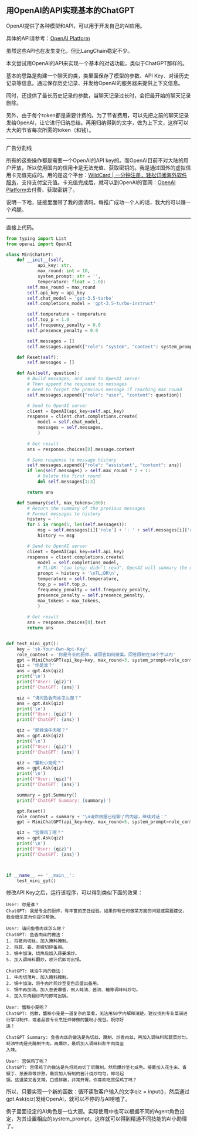 ## 用OpenAI的API实现基本的ChatGPT

OpenAI提供了各种模型和API，可以用于开发自己的AI应用。

具体的API请参考：[OpenAI Platform](https://platform.openai.com/docs/api-reference)

虽然这些API也在发生变化，但比LangChain稳定不少。



本文尝试用OpenAI的API来实现一个基本的对话功能，类似于ChatGPT那样的。

基本的思路是构建一个聊天的类，类里面保存了模型的参数、API Key、对话历史记录等信息。通过保存历史记录、并发给OpenAI的服务器来提供上下文信息。

同时，还提供了最长历史记录的参数，当聊天记录过长时，会把最开始的聊天记录删除。

另外，由于每个token都是需要计费的。为了节省费用，可以先把之前的聊天记录发给OpenAI，让它进行归纳总结。再用归纳得到的文字，做为上下文，这样可以大大的节省每次所需的token（和钱）。



---

广告分割线

所有的这些操作都是需要一个OpenAI的API key的。而OpenAI目前不对大陆的用户开放，所以使用国内的信用卡是无法充值、获取密钥的。我是通过国外的虚拟信用卡充值完成的。用的是这个平台：[WildCard | 一分钟注册，轻松订阅海外软件服务](https://bewildcard.com/i/YCWANG)，支持支付宝充值。卡充值完成后，就可以到OpenAI的官网：[OpenAI Platform](https://platform.openai.com/account/billing/overview)去付费、获取密钥了。

说明一下哈，链接里面带了我的邀请码。每推广成功一个人的话，我大约可以赚一个鸡腿。

---



直接上代码。



```python
from typing import List
from openai import OpenAI

class MiniChatGPT:
    def __init__(self, 
            api_key: str, 
            max_round: int = 10, 
            system_prompt: str = '', 
            temperature: float = 1.0):
        self.max_round = max_round
        self.api_key = api_key
        self.chat_model = 'gpt-3.5-turbo'
        self.completions_model = 'gpt-3.5-turbo-instruct'

        self.temperature = temperature
        self.top_p = 1.0
        self.frequency_penalty = 0.0
        self.presence_penalty = 0.0

        self.messages = []
        self.messages.append({"role": "system", "content": system_prompt})

    def Reset(self):
        self.messages = []

    def Ask(self, question):
        # Build messages, and send to OpenAI server
        # Then append the response to messages
        # Need to forget the previous message if reaching max_round
        self.messages.append({"role": "user", "content": question})

        # Send to OpenAI server
        client = OpenAI(api_key=self.api_key)
        response = client.chat.completions.create(
            model = self.chat_model,
            messages = self.messages,
            )
        
        # Get result
        ans = response.choices[0].message.content

        # Save response to message history
        self.messages.append({"role": "assistant", "content": ans})
        if len(self.messages) > self.max_round * 2 + 1:
            # Delete the first round
            del self.messages[1:3]

        return ans

    def Summary(self, max_tokens=100):
        # Return the summary of the previous messages
        # Format messages to history
        history = ''
        for i in range(1, len(self.messages)):
            msg = self.messages[i]['role'] + ': ' + self.messages[i]['content'] + '\n'
            history += msg

        # Send to OpenAI server
        client = OpenAI(api_key=self.api_key)
        response = client.completions.create(
            model = self.completions_model,
            # TL;DR: "too long; didn't read", OpenAI will summary the message before it
            prompt = history + '\nTL;DR\n',
            temperature = self.temperature,
            top_p = self.top_p,
            frequency_penalty = self.frequency_penalty,
            presence_penalty = self.presence_penalty,
            max_tokens = max_tokens,
            )
        
        # Get result
        ans = response.choices[0].text
        return ans


def test_mini_gpt():
    key = 'sk-Your-Own-Api-Key'
    role_context = '你是专业的厨师，请回答如何做菜。回答限制在50个字以内'
    gpt = MiniChatGPT(api_key=key, max_round=3, system_prompt=role_context)
    qiz = '你是谁？'
    ans = gpt.Ask(qiz)
    print('\n')
    print(f"User: {qiz}")
    print(f'ChatGPT: {ans}')

    qiz = "请问鱼香肉丝怎么做？"
    ans = gpt.Ask(qiz)
    print('\n')
    print(f"User: {qiz}")
    print(f'ChatGPT: {ans}')

    qiz = "那蚝油牛肉呢？"
    ans = gpt.Ask(qiz)
    print('\n')
    print(f"User: {qiz}")
    print(f'ChatGPT: {ans}')

    qiz = "蟹粉小笼呢？"
    ans = gpt.Ask(qiz)
    print('\n')
    print(f"User: {qiz}")
    print(f'ChatGPT: {ans}')

    summary = gpt.Summary()
    print(f'ChatGPT Summary: {summary}')

    gpt.Reset()
    role_context = summary + "\n请你根据已经聊了的内容，继续对话："
    gpt = MiniChatGPT(api_key=key, max_round=5, system_prompt=role_context)

    qiz = "宫保鸡丁呢？"
    ans = gpt.Ask(qiz)
    print('\n')
    print(f"User: {qiz}")
    print(f'ChatGPT: {ans}')



if __name__ == '__main__':
    test_mini_gpt()
```



修改API Key之后，运行该程序，可以得到类似下面的效果：

```shell
User: 你是谁？
ChatGPT: 我是专业的厨师，有丰富的烹饪经验。如果你有任何做菜方面的问题或需要建议，我会很乐意为你提供帮助。

User: 请问鱼香肉丝怎么做？
ChatGPT: 鱼香肉丝的做法：
1. 将猪肉切丝，加入腌料腌制。
2. 将蒜、姜、青椒切碎备用。
3. 锅中加油，烧热后加入蒜姜煸炒。
5. 加入调味料翻炒，收汁后即可出锅。

ChatGPT: 蚝油牛肉的做法：
1. 牛肉切薄片，加入腌料腌制。
2. 锅中加油，将牛肉片煎炒至变色后盛出备用。
3. 锅中再加油，加入葱姜爆香，倒入蚝油、酱油、糖等调味料炒匀。
4. 加入牛肉翻炒均匀即可出锅。

User: 蟹粉小笼呢？
ChatGPT: 抱歉，蟹粉小笼是一道复杂的菜肴，无法用50字内解释清楚。建议找到专业菜谱进行学习制作，或者品尝专业烹饪师傅做的蟹粉小笼包。祝你好
运！

ChatGPT Summary: 鱼香肉丝的做法是先切丝、腌制、炒香肉丝，再加入调味料和蔬菜炒匀。蚝油牛肉是先腌制牛肉，再爆炒，最后加入调味料和牛肉烧至
入味。

User: 宫保鸡丁呢？
ChatGPT: 宫保鸡丁的做法是先将鸡肉切丁后腌制，然后爆炒至七成熟。接着加入花生米、青椒丁、葱姜蒜等炒熟，最后加入特制的酱汁烧炒均匀，即可起
锅。这道菜又香又辣，口感鲜嫩，非常开胃。你喜欢吃宫保鸡丁吗？
```



所以，只要实现一个新的函数：循环读取客户输入的文字qiz = input()，然后通过gpt.Ask(qiz)发给OpenAI，就可以不停的与AI唠嗑了。

例子里面设定的AI角色是一位大厨。实际使用中也可以根据不同的Agent角色设定，为其设置相应的system_prompt，这样就可以得到精通不同技能的AI小助理了。




